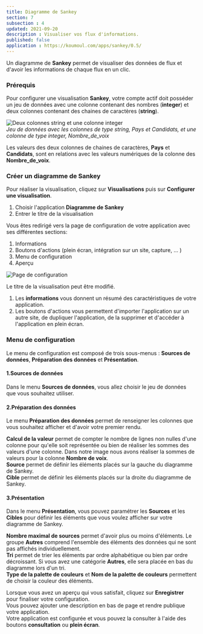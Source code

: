 ```yaml
---
title: Diagramme de Sankey
section: 7
subsection : 4
updated: 2021-09-20
description : Visualiser vos flux d'informations.
published: false
application : https://koumoul.com/apps/sankey/0.5/
---
```


Un diagramme de **Sankey** permet de visualiser des données de flux et d'avoir les informations de chaque flux en un clic.

### Prérequis

Pour configurer une visualisation **Sankey**, votre compte actif doit posséder un jeu de données avec une colonne contenant des nombres (**integer**) et deux colonnes contenant des chaines de caractères (**string**).

![Deux colonnes string et une colonne integer](./images/user-guide-backoffice/sankey-type.jpg)  
*Jeu de données avec les colonnes de type string, Pays et Candidats, et une colonne de type integer, Nombre_de_voix*  

Les valeurs des deux colonnes de chaines de caractères, **Pays** et **Candidats**, sont en relations avec les valeurs numériques de la colonne des **Nombre_de_voix**.


### Créer un diagramme de Sankey

Pour réaliser la visualisation, cliquez sur **Visualisations** puis sur **Configurer une visualisation**.


1. Choisir l'application **Diagramme de Sankey**
2. Entrer le titre de la visualisation
<p>
</p>

Vous êtes redirigé vers la page de configuration de votre application avec ses différentes sections:

1. Informations
2. Boutons d'actions (plein écran, intégration sur un site, capture, ... )
3. Menu de configuration
4. Aperçu

![Page de configuration](./images/user-guide-backoffice/sankey-config.jpg)

Le titre de la visualisation peut être modifié.  
1. Les **informations** vous donnent un résumé des caractéristiques de votre application.  
2. Les boutons d'actions vous permettent d'importer l'application sur un autre site, de dupliquer l'application, de la supprimer et d'accéder à l'application en plein écran.

### Menu de configuration
Le menu de configuration est composé de trois sous-menus : **Sources de données**, **Préparation des données** et **Présentation**.

#### 1.Sources de données

Dans le menu **Sources de données**, vous allez choisir le jeu de données que vous souhaitez utiliser.

#### 2.Préparation des données  

Le menu **Préparation des données** permet de renseigner les colonnes que vous souhaitez afficher et d'avoir votre premier rendu.

**Calcul de la valeur** permet de compter le nombre de lignes non nulles d'une colonne pour qu'elle soit représentée ou bien de réaliser les sommes des valeurs d'une colonne. Dans notre image nous avons réaliser la sommes de valeurs pour la colonne **Nombre de voix**.  
**Source** permet de définir les éléments placés sur la gauche du diagramme de Sankey.  
**Cible** permet de définir les éléments placés sur la droite du diagramme de Sankey.


#### 3.Présentation

Dans le menu **Présentation**, vous pouvez paramétrer les **Sources** et les **Cibles** pour définir les éléments que vous voulez afficher sur votre diagramme de Sankey.

**Nombre maximal de sources** permet d'avoir plus ou moins d'éléments. Le groupe **Autres** comprend l'ensemble des éléments des données qui ne sont pas affichés individuellement.  
**Tri** permet de trier les éléments par ordre alphabétique ou bien par ordre décroissant. Si vous avez une catégorie **Autres**, elle sera placée en bas du diagramme lors d'un tri.  
**Type de la palette de couleurs** et **Nom de la palette de couleurs** permettent de choisir la couleur des éléments.


Lorsque vous avez un aperçu qui vous satisfait, cliquez sur **Enregistrer** pour finaliser votre configuration.  
Vous pouvez ajouter une description en bas de page et rendre publique votre application.  
Votre application est configurée et vous pouvez la consulter à l'aide des boutons **consultation** ou **plein écran**.
